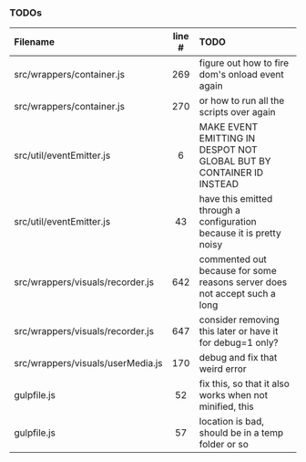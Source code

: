### TODOs
| Filename | line # | TODO
|:------|:------:|:------
| src/wrappers/container.js | 269 | figure out how to fire dom's onload event again
| src/wrappers/container.js | 270 | or how to run all the scripts over again
| src/util/eventEmitter.js | 6 | MAKE EVENT EMITTING IN DESPOT NOT GLOBAL BUT BY CONTAINER ID INSTEAD
| src/util/eventEmitter.js | 43 | have this emitted through a configuration because it is pretty noisy
| src/wrappers/visuals/recorder.js | 642 | commented out because for some reasons server does not accept such a long
| src/wrappers/visuals/recorder.js | 647 | consider removing this later or have it for debug=1 only?
| src/wrappers/visuals/userMedia.js | 170 | debug and fix that weird error
| gulpfile.js | 52 | fix this, so that it also works when not minified, this
| gulpfile.js | 57 | location is bad, should be in a temp folder or so